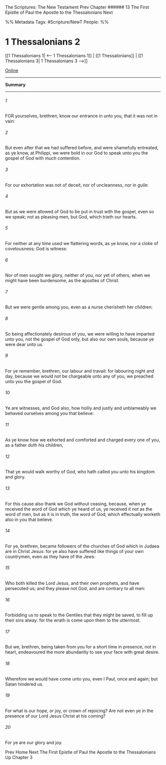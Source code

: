 The Scriptures: The New Testament
Prev
Chapter ###### 13
The First Epistle of Paul the Apostle to the Thessalonians
Next

%% Metadata
Tags: #Scripture/NewT
People: 
%%
# 1 Thessalonians 2
[[1 Thessalonians 1| <-- 1 Thessalonians 1]] | [[1 Thessalonians]] | [[1 Thessalonians 3| 1 Thessalonians 3 -->]]

[Online](https://churchofjesuschrist.org/study/scriptures/nt/1-thes/2?lang=eng)

---
__Summary__



---
###### 1
FOR yourselves, brethren, know our entrance in unto you, that it was not in vain:
###### 2
But even after that we had suffered before, and were shamefully entreated, as ye know, at Philippi, we were bold in our God to speak unto you the gospel of God with much contention.
###### 3
For our exhortation was not of deceit, nor of uncleanness, nor in guile:
###### 4
But as we were allowed of God to be put in trust with the gospel, even so we speak; not as pleasing men, but God, which trieth our hearts.
###### 5
For neither at any time used we flattering words, as ye know, nor a cloke of covetousness; God is witness:
###### 6
Nor of men sought we glory, neither of you, nor yet of others, when we might have been burdensome, as the apostles of Christ.
###### 7
But we were gentle among you, even as a nurse cherisheth her children:
###### 8
So being affectionately desirous of you, we were willing to have imparted unto you, not the gospel of God only, but also our own souls, because ye were dear unto us.
###### 9
For ye remember, brethren, our labour and travail: for labouring night and day, because we would not be chargeable unto any of you, we preached unto you the gospel of God.
###### 10
Ye are witnesses, and God also, how holily and justly and unblameably we behaved ourselves among you that believe:
###### 11
As ye know how we exhorted and comforted and charged every one of you, as a father doth his children,
###### 12
That ye would walk worthy of God, who hath called you unto his kingdom and glory.
###### 13
For this cause also thank we God without ceasing, because, when ye received the word of God which ye heard of us, ye received it not as the word of men, but as it is in truth, the word of God, which effectually worketh also in you that believe.
###### 14
For ye, brethren, became followers of the churches of God which in Judaea are in Christ Jesus: for ye also have suffered like things of your own countrymen, even as they have of the Jews:
###### 15
Who both killed the Lord Jesus, and their own prophets, and have persecuted us; and they please not God, and are contrary to all men:
###### 16
Forbidding us to speak to the Gentiles that they might be saved, to fill up their sins alway: for the wrath is come upon them to the uttermost.
###### 17
But we, brethren, being taken from you for a short time in presence, not in heart, endeavoured the more abundantly to see your face with great desire.
###### 18
Wherefore we would have come unto you, even I Paul, once and again; but Satan hindered us.
###### 19
For what is our hope, or joy, or crown of rejoicing? Are not even ye in the presence of our Lord Jesus Christ at his coming?
###### 20
For ye are our glory and joy.

Prev
Home
Next
The First Epistle of Paul the Apostle to the Thessalonians
Up
Chapter 3



